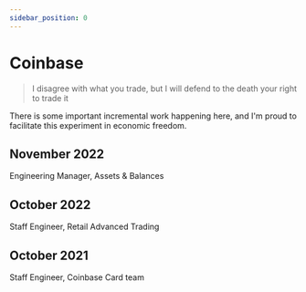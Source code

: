 ```yaml
---
sidebar_position: 0
---
```


# Coinbase

> I disagree with what you trade, but I will defend to the death your right to trade it

There is some important incremental work happening here, and I'm proud to facilitate this experiment in economic freedom.

## November 2022

Engineering Manager, Assets & Balances

## October 2022

Staff Engineer, Retail Advanced Trading

## October 2021

Staff Engineer, Coinbase Card team
